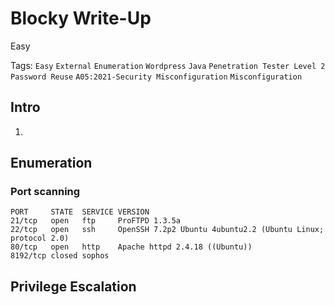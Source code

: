 # Blocky Write-Up

Easy

Tags:
`Easy`
`External`
`Enumeration`
`Wordpress`
`Java`
`Penetration Tester Level 2`
`Password Reuse`
`A05:2021-Security Misconfiguration`
`Misconfiguration`


## Intro

1. 

## Enumeration

### Port scanning

```
PORT     STATE  SERVICE VERSION
21/tcp   open   ftp     ProFTPD 1.3.5a
22/tcp   open   ssh     OpenSSH 7.2p2 Ubuntu 4ubuntu2.2 (Ubuntu Linux; protocol 2.0)
80/tcp   open   http    Apache httpd 2.4.18 ((Ubuntu))
8192/tcp closed sophos
```

## Privilege Escalation
